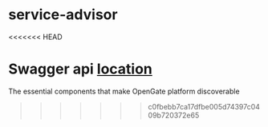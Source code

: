 # service-advisor
<<<<<<< HEAD

Swagger api [location](./config/swagger.yaml)
=======
The essential components that make OpenGate platform discoverable
>>>>>>> c0fbebb7ca17dfbe005d74397c0409b720372e65

